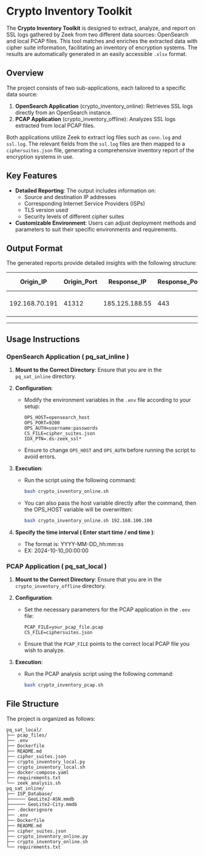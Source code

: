 # Crypto Inventory Toolkit

The **Crypto Inventory Toolkit** is designed to extract, analyze, and report on SSL logs gathered by Zeek from two different data sources: OpenSearch and local PCAP files. This tool matches and enriches the extracted data with cipher suite information, facilitating an inventory of encryption systems. The results are automatically generated in an easily accessible `.xlsx` format.

## Overview

The project consists of two sub-applications, each tailored to a specific data source:

1. **OpenSearch Application** (crypto_inventory_online): Retrieves SSL logs directly from an OpenSearch instance.
2. **PCAP Application** (crypto_inventory_offline): Analyzes SSL logs extracted from local PCAP files.

Both applications utilize Zeek to extract log files such as `conn.log` and `ssl.log`. The relevant fields from the `ssl.log` files are then mapped to a `ciphersuites.json` file, generating a comprehensive inventory report of the encryption systems in use.

## Key Features

- **Detailed Reporting**: The output includes information on:
  - Source and destination IP addresses
  - Corresponding Internet Service Providers (ISPs)
  - TLS version used
  - Security levels of different cipher suites
- **Customizable Environment**: Users can adjust deployment methods and parameters to suit their specific environments and requirements.

## Output Format

The generated reports provide detailed insights with the following structure:

| Origin_IP        | Origin_Port | Response_IP      | Response_Port | TLS_Version | ISP                   | Country | Cipher_Suite_Name                     | Security_Level | Attribute_Hex_Code | TLS_Version | Crypto_System_Protocol_Tag | Protocol_Method                         | Weaknesses                                                                                              | Key_Exchange_Tag | Key_Exchange_Method                         | Key_Exchange Weaknesses                                                                 | Authentication_Tag | Authentication_Method                           | Authentication_Weaknesses                                                            | Encryption_Tag | Encryption_Method                                                                    | Encryption_Weaknesses                                                                   | Hash_Tag | Hash_Method | Hash_Weaknesses | Reference_Name | Reference_URL                      |
|------------------|-------------|-------------------|---------------|-------------|-----------------------|---------|--------------------------------------|----------------|---------------------|-------------|---------------------------|----------------------------------------|---------------------------------------------------------------------------------------------------------|-------------------|--------------------------------------------|-------------------------------------------------------------------------------------------------|------------------|------------------------------------------------|----------------------------------------------------------------------------------------------------|----------------|--------------------------------------------------------------------------------|---------------------------------------------------------------------------------|----------|-------------|------------------|----------------|-----------------------------------|
| 192.168.70.191    | 41312       | 185.125.188.55    | 443           | TLSv1.3    | UK-CANONICAL-20151111  | GB      | TLS_CHACHA20_POLY1305_SHA256        | Recommended     | 0x13              | TLS1.3      | Transport Layer Security   | TLS                                      | None                                                                                                    | PFS               | ECDHE                                      | None                                                                                           | None             | Anonymous                                        | None                                                                                             | AEAD          | ChaCha stream cipher and Poly1305       | None                                                                                         | AEAD      | ChaCha stream cipher and Poly1305       | None                                                                                           | RFC 8446       | [RFC 8446](https://ciphersuite.info/rfc/8446/) |
---
## Usage Instructions
### OpenSearch Application ( pq_sat_inline )

1. **Mount to the Correct Directory**: Ensure that you are in the `pq_sat_inline` directory.

2. **Configuration**:
   - Modify the environment variables in the `.env` file according to your setup:
     ```
     OPS_HOST=opensearch_host
     OPS_PORT=9200 
     OPS_AUTH=username:passwords
     CS_FILE=cipher_suites.json
     IDX_PTN=.ds-zeek_ssl*
     ```
   - Ensure to change `OPS_HOST` and `OPS_AUTH` before running the script to avoid errors.

3. **Execution**:
   - Run the script using the following command:
     ```bash
     bash crypto_inventory_online.sh
     ```
   - You can also pass the host variable directly after the command, then the OPS_HOST variable will be overwritten:
     ```bash
     bash crypto_inventory_online.sh 192.168.100.100
     ```

4. **Specify the time interval ( Enter start time / end time )**:
   - The format is: YYYY-MM-DD_hh:mm:ss
   - EX: 2024-10-10_00:00:00

### PCAP Application ( pq_sat_local )

1. **Mount to the Correct Directory**: Ensure that you are in the `crypto_inventory_offline` directory.

2. **Configuration**:
   - Set the necessary parameters for the PCAP application in the `.env` file:
     ```
     PCAP_FILE=your_pcap_file.pcap
     CS_FILE=ciphersuites.json
     ```
   - Ensure that the `PCAP_FILE` points to the correct local PCAP file you wish to analyze.

3. **Execution**:
   - Run the PCAP analysis script using the following command:
     ```bash
     bash crypto_inventory_pcap.sh
## File Structure

The project is organized as follows:
```plaintext
pq_sat_local/
├── pcap_files/
├── .env
├── Dockerfile
├── README.md
├── cipher_suites.json
├── crypto_inventory_local.py
├── crypto_inventory_local.sh
├── docker-compose.yaml
├── requirements.txt
└── zeek_analysis.sh
pq_sat_inline/
├── ISP_Database/
├────── GeoLite2-ASN.mmdb
├────── GeoLite2-City.mmdb
├── .dockerignore
├── .env
├── Dockerfile
├── README.md
├── cipher_suites.json
├── crypto_inventory_online.py
├── crypto_inventory_online.sh
└── requirements.txt